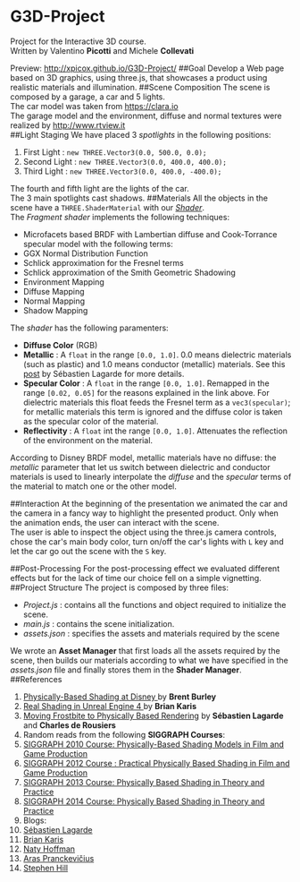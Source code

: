 # G3D-Project
Project for the Interactive 3D course.<br/>Written by Valentino **Picotti** and Michele **Collevati**

Preview: http://xpicox.github.io/G3D-Project/
##Goal
Develop a Web page based on 3D graphics, using three.js, that showcases a product using realistic materials and illumination.
##Scene Composition
The scene is composed by a garage, a car and 5 lights.<br/>
The car model was taken from https://clara.io <br/>
The garage model and the environment, diffuse and normal textures were realized by http://www.rtview.it <br/>
##Light Staging
We have placed 3 *spotlights* in the following positions:

1. First Light : ```new THREE.Vector3(0.0, 500.0, 0.0);```
2. Second Light : ```new THREE.Vector3(0.0, 400.0, 400.0);```
3. Third Light : ```new THREE.Vector3(0.0, 400.0, -400.0);```

The fourth and fifth light are the lights of the car. <br/>
The 3 main spotlights cast shadows.
##Materials
All the objects in the scene have a ```THREE.ShaderMaterial``` with our [*Shader*](https://github.com/xpicox/G3D-Project/blob/master/media/materials/fragmentShader.glsl).<br/>
The *Fragment shader* implements the following techniques:
- Microfacets based BRDF with Lambertian diffuse and Cook-Torrance specular model with the following terms:
 - GGX Normal Distribution Function
 - Schlick approximation for the Fresnel terms
 - Schlick approximation of the Smith Geometric Shadowing
- Environment Mapping
- Diffuse Mapping
- Normal Mapping
- Shadow Mapping

The *shader* has the following paramenters:
- **Diffuse Color** (RGB)
- **Metallic** : A ```float``` in the range ```[0.0, 1.0]```. 0.0 means dielectric materials (such as plastic) and 1.0 means conductor (metallic) materials. See this [post](https://seblagarde.wordpress.com/2011/08/17/feeding-a-physical-based-lighting-mode/) by Sébastien Lagarde for more details.
- **Specular Color** : A ```float``` in the range ```[0.0, 1.0]```. Remapped in the range ```[0.02, 0.05]``` for the reasons explained in the link above.
For dielectric materials this float feeds the Fresnel term as a ```vec3(specular)```; for metallic materials this term is ignored and the diffuse color is taken as the specular color of the material.
- **Reflectivity** : A ```float``` int the range ```[0.0, 1.0]```. Attenuates the reflection of the environment on the material.

According to Disney BRDF model, metallic materials have no diffuse: the *metallic* parameter that let us switch between dielectric and conductor materials is used to linearly interpolate the *diffuse* and the *specular* terms of the material to match one or the other model.

##Interaction
At the beginning of the presentation we animated the car and the camera in a fancy way to highlight the presented product. Only when the animation ends, the user can interact with the scene. <br/>
The user is able to inspect the object using the three.js camera controls, chose the car's main body color, turn on/off the car's lights with ```L``` key and let the car go out the scene with the ```S``` key.

##Post-Processing
For the post-processing effect we evaluated different effects but for the lack of time our choice fell on a simple vignetting.
##Project Structure
The project is composed by three files:
- *Project.js* : contains all the functions and object required to initialize the scene.
- *main.js* : contains the scene initialization.
- *assets.json* : specifies the assets and materials required by the scene

We wrote an **Asset Manager** that first loads all the assets required by the scene, then builds our materials according to what we have specified in the *assets.json* file and finally stores them in the **Shader Manager**.
##References
1. [ Physically-Based Shading at Disney ](https://disney-animation.s3.amazonaws.com/library/s2012_pbs_disney_brdf_notes_v2.pdf) by **Brent Burley**
2. [Real Shading in Unreal Engine 4 ](https://de45xmedrsdbp.cloudfront.net/Resources/files/2013SiggraphPresentationsNotes-26915738.pdf) by **Brian Karis**
3. [Moving Frostbite to Physically Based Rendering]( http://www.frostbite.com/wp-content/uploads/2014/11/course_notes_moving_frostbite_to_pbr.pdf) by **Sébastien Lagarde** and **Charles de Rousiers**
4. Random reads from the following **SIGGRAPH Courses**:
 1. [SIGGRAPH 2010 Course: Physically-Based Shading Models in Film and Game Production](http://renderwonk.com/publications/s2010-shading-course/)
 2. [SIGGRAPH 2012 Course : Practical Physically Based Shading in Film and Game Production](http://blog.selfshadow.com/publications/s2012-shading-course/)
 3. [SIGGRAPH 2013 Course: Physically Based Shading in Theory and Practice](http://blog.selfshadow.com/publications/s2013-shading-course/)
 4. [SIGGRAPH 2014 Course: Physically Based Shading in Theory and Practice](http://blog.selfshadow.com/publications/s2014-shading-course/#course_content)
5. Blogs:
  1. [Sébastien Lagarde](https://seblagarde.wordpress.com)
  2. [Brian Karis](http://graphicrants.blogspot.it)
  3. [Naty Hoffman](http://renderwonk.com/blog/)
  4. [Aras Pranckevičius](http://aras-p.info)
  5. [Stephen Hill](http://blog.selfshadow.com)

